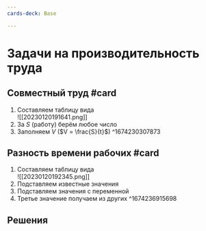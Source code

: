 ```yaml
---
cards-deck: Base

---
```


# Задачи на производительность труда

## Совместный труд #card 
1. Cоставляем таблицу вида<br>![[20230120191641.png]]
2. За $S$ (работу) берём любое число
3. Заполняем $V$ ($V = \frac{S}{t}$)
^1674230307873

## Разность времени рабочих #card 
1. Составляем таблицу вида<br>![[20230120192345.png]]
2. Подставляем известные значения
3. Подставляем значения с переменной
4. Третье значение получаем из других
^1674236915698

## Решения
